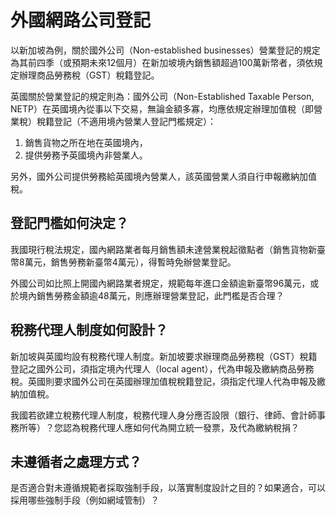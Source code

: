 # 外國網路公司登記

以新加坡為例，關於國外公司（Non-established businesses）營業登記的規定為其前四季（或預期未來12個月）在新加坡境內銷售額超過100萬新幣者，須依規定辦理商品勞務稅（GST）稅籍登記。

英國關於營業登記的規定則為：國外公司（Non-Established Taxable Person, NETP）在英國境內從事以下交易，無論金額多寡，均應依規定辦理加值稅（即營業稅）稅籍登記（不適用境內營業人登記門檻規定）：

1. 銷售貨物之所在地在英國境內，
2. 提供勞務予英國境內非營業人。

另外，國外公司提供勞務給英國境內營業人，該英國營業人須自行申報繳納加值稅。

## 登記門檻如何決定？

我國現行稅法規定，國內網路業者每月銷售額未達營業稅起徵點者（銷售貨物新臺幣8萬元，銷售勞務新臺幣4萬元），得暫時免辦營業登記。

外國公司如比照上開國內網路業者規定，規範每年進口金額逾新臺幣96萬元，或於境內銷售勞務金額逾48萬元，則應辦理營業登記，此門檻是否合理？

## 稅務代理人制度如何設計？

新加坡與英國均設有稅務代理人制度。新加坡要求辦理商品勞務稅（GST）稅籍登記之國外公司，須指定境內代理人（local agent），代為申報及繳納商品勞務稅。英國則要求國外公司在英國辦理加值稅稅籍登記，須指定代理人代為申報及繳納加值稅。

我國若欲建立稅務代理人制度，稅務代理人身分應否設限（銀行、律師、會計師事務所等）？您認為稅務代理人應如何代為開立統一發票，及代為繳納稅捐？

## 未遵循者之處理方式？

是否適合對未遵循規範者採取強制手段，以落實制度設計之目的？如果適合，可以採用哪些強制手段（例如網域管制）？
